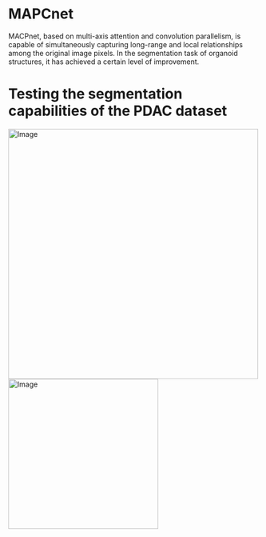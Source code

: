 # MAPCnet
MACPnet, based on multi-axis attention and convolution parallelism, is capable of simultaneously capturing long-range and local relationships among the original image pixels. In the segmentation task of organoid structures, it has achieved a certain level of improvement.

# Testing the segmentation capabilities of the PDAC dataset
<img src="https://github.com/ucas-dx/MAPCnet/assets/77724813/3e03fcd1-3cfa-4055-8282-37bd2a1d6793" width="500" alt="Image">
<!-- 添加空行 -->
<img src="https://github.com/ucas-dx/MAPCnet/assets/77724813/9ef33ecb-96e6-4c12-b704-54ca02856299" width="300" alt="Image">


